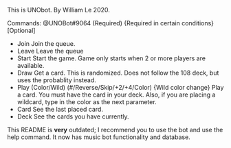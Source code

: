 This is UNObot.
By William Le 2020.

Commands: @UNOBot#9064 (Required) {Required in certain conditions} [Optional]

- Join
Join the queue.
- Leave
Leave the queue
- Start
Start the game. Game only starts when 2 or more players are available.
- Draw
Get a card. This is randomized. Does not follow the 108 deck, but uses the probablity instead.
- Play (Color/Wild) (#/Reverse/Skip/+2/+4/Color) {Wild color change}
Play a card. You must have the card in your deck. Also, if you are placing a wildcard, type in the color as the next parameter.
- Card
See the last placed card.
- Deck
See the cards you have currently.

This README is **very** outdated; I recommend you to use the bot and use the help command.
It now has music bot functionality and database.